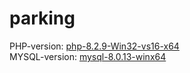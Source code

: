 # parking

PHP-version: [php-8.2.9-Win32-vs16-x64](https://windows.php.net/downloads/releases/archives/php-8.2.9-Win32-vs16-x64.zip)<space></space>\
MYSQL-version: [mysql-8.0.13-winx64](https://downloads.mysql.com/archives/get/p/23/file/mysql-8.0.13-winx64.zip) 

